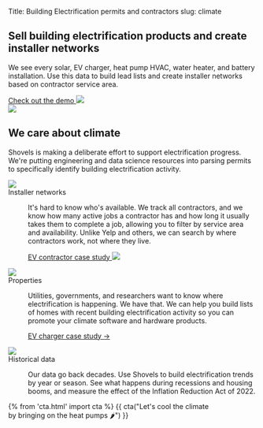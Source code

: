 Title: Building Electrification permits and contractors
slug: climate

<!-- hero -->
<section class="hero_container">
    <div class="hero_text-container">
      <h1 class="hero_title">Sell building electrification products and create installer networks</h1>
      <p class="hero_description">We see every solar, EV charger, heat pump HVAC, water heater, and
        battery installation. Use this data to build lead lists and create installer networks based on contractor service area.</p>
      <div class="mt-10 mb-20">
        <a href="https://app.shovels.ai"
          class="shovels-button"
          target="_blank">Check out the demo <img class="inline" src="theme/images/caret-right.svg"> </a>
      </div>
    </div>
    <div class="hero_image-container">
      <img class="max-h-[600px]" src="theme/images/climate/hero.svg">
    </div>
</section>

<!-- elaboration -->
<section class="mx-auto my-24 max-w-7xl px-6">
  <div class="mx-auto max-w-2xl text-center">
    <h2 class="elaboration-title">
      We care about climate</h2>
    <p class="mt-6 text-lg leading-8 text-gray-600">Shovels is making a deliberate effort to support electrification progress. We're putting engineering and data science resources into parsing permits to specifically identify building electrification activity.</p>
  </div>
  <!-- 'table' -->
  <dl class="elaboration_container">
    <div class="elaboration-card">
      <dt class="">
        <div class="mb-6">
          <img src="theme/images/climate/icon_contractors.svg">
        </div>
        <span class="elaboration-card_title">Installer networks</span>
      </dt>
      <dd class="elaboration-card_text-container">
        <p class="flex-auto">It's hard to know who's available. We track <span class="italic">all</span> contractors, and we know how many active jobs a contractor has and how long it usually takes them to complete a job, allowing you to filter by service area and availability. Unlike Yelp and others, we can search by where contractors work, not where they live.</p>
        <p class="mt-6">
          <a href="https://www.shovels.ai/blog/the-growth-of-ev-contractors-in-california/"
            class="text-sm  leading-6 text-slate-600" target="_blank">EV contractor case study <img class="inline font-normal ml-1" src="theme/images/caret-right.svg"></a>
        </p>
      </dd>
    </div>
    <div class="elaboration-card">
      <dt class="">
        <div class="mb-6">
          <img src="theme/images/climate/icon_properties.svg">
        </div>
        <span class="elaboration-card_title">Properties</span>
      </dt>
      <dd class="elaboration-card_text-container">
        <p class="flex-auto">Utilities, governments, and researchers want to know where electrification is happening. We have that. We can help you build lists of homes with recent building electrification activity so you can promote your climate software and hardware products.</p>
        <p class="mt-6">
          <a href="https://www.shovels.ai/blog/growth-of-ev-charging-in-california/" class="text-sm  leading-6 text-slate-600">EV charger case study <span aria-hidden="true">→</span></a>
        </p>
      </dd>
    </div>
    <div class="elaboration-card">
      <dt class="">
        <div class="mb-6">
          <img src="theme/images/climate/icon_data.svg">
        </div>
        <span class="elaboration-card_title">Historical data</span>
      </dt>
      <dd class="elaboration-card_text-container">
        <p class="flex-auto">Our data go back decades. Use Shovels to build electrification trends by year or season. See what happens during recessions and housing booms, and measure the effect of the Inflation Reduction Act of 2022.</p>
        <!--
        <p class="mt-6">
          <a href="#" class="text-sm  leading-6 text-slate-600">Learn more <span aria-hidden="true">→</span></a>
        </p>
        -->
      </dd>
    </div>
  </dl>
</section>
<section class="bg-emerald-800 text-center">
  <div class="mx-auto max-w-7xl px-6 py-24 sm:py-28 lg:items-center lg:justify-between lg:px-8">
    {% from 'cta.html' import cta %} 
    {{ cta("Let's cool the climate <br> by bringing on the heat pumps 🌶️") }}
  </div>
</section>
